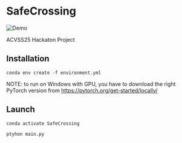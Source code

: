# SafeCrossing

![Demo](demo.gif)

ACVSS25 Hackaton Project

## Installation
```
conda env create -f environment.yml
```
NOTE: to run on Windows with GPU, you have to download the right PyTorch version from https://pytorch.org/get-started/locally/

## Launch
```
conda activate SafeCrossing
```
```
ptyhon main.py
```